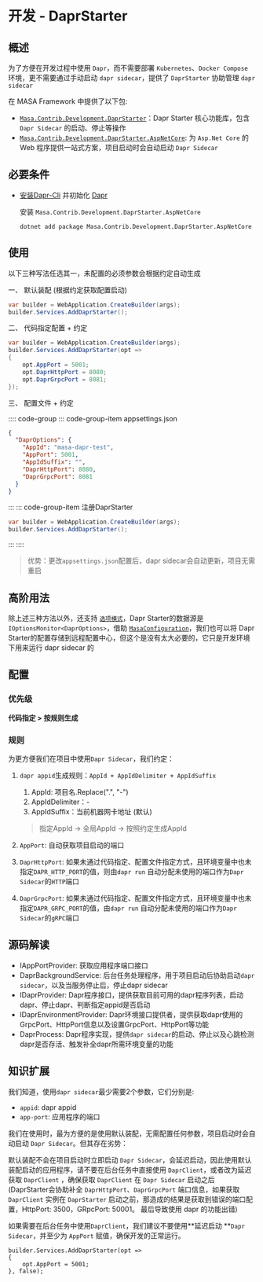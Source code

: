 # 开发 - DaprStarter

## 概述

为了方便在开发过程中使用 `Dapr`，而不需要部署 `Kubernetes`、`Docker Compose` 环境，更不需要通过手动启动 `dapr sidecar`，提供了 `DaprStarter` 协助管理 `dapr sidecar`

在 MASA Framework 中提供了以下包:

* [`Masa.Contrib.Development.DaprStarter`](https://nuget.org/packages/Masa.Contrib.Development.DaprStarter)：Dapr Starter 核心功能库，包含 `Dapr Sidecar` 的启动、停止等操作
* [`Masa.Contrib.Development.DaprStarter.AspNetCore`](https://nuget.org/packages/Masa.Contrib.Development.DaprStarter.AspNetCore): 为 `Asp.Net Core` 的 Web 程序提供一站式方案，项目启动时会自动启动 `Dapr Sidecar`

## 必要条件

* [安装Dapr-Cli](https://docs.dapr.io/zh-hans/getting-started/install-dapr-cli/) 并初始化 [Dapr](https://docs.dapr.io/zh-hans/getting-started/install-dapr-selfhost/)

  安装 `Masa.Contrib.Development.DaprStarter.AspNetCore`

  ```shell 终端
  dotnet add package Masa.Contrib.Development.DaprStarter.AspNetCore
  ```

## 使用

以下三种写法任选其一，未配置的必须参数会根据约定自动生成

一、 默认装配 (根据约定获取配置启动)

```csharp Program.cs l:2
var builder = WebApplication.CreateBuilder(args);
builder.Services.AddDaprStarter();
```

二、 代码指定配置 + 约定

```csharp Program.cs l:2-6
var builder = WebApplication.CreateBuilder(args);
builder.Services.AddDaprStarter(opt =>
{
    opt.AppPort = 5001;
    opt.DaprHttpPort = 8080;
    opt.DaprGrpcPort = 8081;
});
```

三、 配置文件 + 约定

:::: code-group
::: code-group-item appsettings.json

```json appsettings.json
{
  "DaprOptions": {
    "AppId": "masa-dapr-test",
    "AppPort": 5001,
    "AppIdSuffix": "",
    "DaprHttpPort": 8080,
    "DaprGrpcPort": 8081
  }
}
```
:::
::: code-group-item 注册DaprStarter

```csharp Program.cs l:2
var builder = WebApplication.CreateBuilder(args);
builder.Services.AddDaprStarter();
```
:::
::::

> 优势：更改`appsettings.json`配置后，dapr sidecar会自动更新，项目无需重启



## 高阶用法

除上述三种方法以外，还支持 [`选项模式`](https://learn.microsoft.com/zh-cn/dotnet/core/extensions/options)，Dapr Starter的数据源是 `IOptionsMonitor<DaprOptions>`，借助 [`MasaConfiguration`](/framework/building-blocks/configuration)，我们也可以将 Dapr Starter的配置存储到远程配置中心，但这个是没有太大必要的，它只是开发环境下用来运行 dapr sidecar 的

## 配置

### 优先级

**代码指定 > 按规则生成**

### 规则

为更方便我们在项目中使用`Dapr Sidecar`，我们约定：

1. `dapr appid`生成规则：`AppId + AppIdDelimiter + AppIdSuffix`
    
    1. AppId: 项目名.Replace(".", "-")
    2. AppIdDelimiter：-
    3. AppIdSuffix：当前机器网卡地址 (默认)
    
    > 指定AppId -> 全局AppId -> 按照约定生成AppId
    
2. `AppPort`: 自动获取项目启动的端口

3. `DaprHttpPort`: 如果未通过代码指定、配置文件指定方式，且环境变量中也未指定`DAPR_HTTP_PORT`的值，则由`dapr run` 自动分配未使用的端口作为`Dapr Sidecar`的`HTTP`端口

4. `DaprGrpcPort`: 如果未通过代码指定、配置文件指定方式，且环境变量中也未指定`DAPR_GRPC_PORT`的值，由`dapr run` 自动分配未使用的端口作为`Dapr Sidecar`的`gRPC`端口

## 源码解读

* IAppPortProvider: 获取应用程序端口接口
* DaprBackgroundService: 后台任务处理程序，用于项目启动后协助启动`dapr sidecar`，以及当服务停止后，停止dapr sidecar
* IDaprProvider: Dapr程序接口，提供获取目前可用的dapr程序列表，启动dapr、停止dapr、判断指定appid是否启动
* IDaprEnvironmentProvider: Dapr环境接口提供者，提供获取dapr使用的GrpcPort、HttpPort信息以及设置GrpcPort、HttpPort等功能
* DaprProcess: Dapr程序实现，提供`dapr sidecar`的启动、停止以及心跳检测dapr是否存活、触发补全dapr所需环境变量的功能

## 知识扩展

我们知道，使用`dapr sidecar`最少需要2个参数，它们分别是:

* `appid`: dapr appid
* `app-port`: 应用程序的端口

我们在使用时，最为方便的是使用默认装配，无需配置任何参数，项目启动时会自动启动 `Dapr Sidecar`。但其存在劣势：

默认装配不会在项目启动时立即启动 `Dapr Sidecar`，会延迟启动，因此使用默认装配启动的应用程序，请不要在后台任务中直接使用 `DaprClient`，或者改为延迟获取 `DaprClient` ，确保获取 `DaprClient` 在 `Dapr Sidecar` 启动之后 (DaprStarter会协助补全 `DaprHttpPort`、`DaprGrpcPort` 端口信息，如果获取 `DaprClient` 实例在 `DaprStarter` 启动之前，那造成的结果是获取到错误的端口配置，HttpPort: 3500，GRpcPort: 50001。 最后导致使用 dapr 的功能出错)

如果需要在后台任务中使用`DaprClient`，我们建议不要使用**延迟启动 **`Dapr Sidecar`，并至少为 `AppPort` 赋值，确保开发的正常运行。

```
builder.Services.AddDaprStarter(opt =>
{
    opt.AppPort = 5001;
}, false);
```